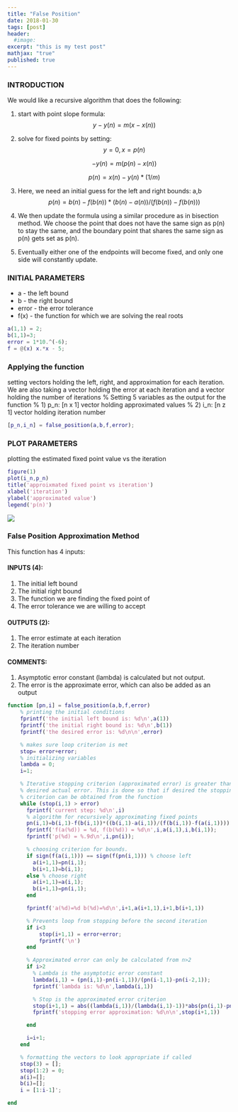```yaml
---
title: "False Position"
date: 2018-01-30
tags: [post]
header:
  #image:
excerpt: "this is my test post"
mathjax: "true"
published: true
---
```


### INTRODUCTION
We would like a recursive algorithm that does the following:
1. start with point slope formula: $$y-y(n)=m(x-x(n))$$
2. solve for fixed points by setting: $$y=0 , x=p(n)$$

    $$-y(n)=m(p(n)-x(n))$$

    $$p(n)=x(n)-y(n)* (1/m)$$
3. Here, we need an initial guess for the left and right bounds: a,b
    $$p(n) = b(n) - f(b(n)) * (b(n)-a(n)) / (f(b(n)) - f(b(n)))$$

4. We then update the formula using a similar procedure as in bisection method. We choose the point that does not have the same sign as p(n) to stay the same, and the boundary point that shares the same sign as p(n) gets set as p(n).

5. Eventually either one of the endpoints will become fixed, and only one side will constantly update.


### INITIAL PARAMETERS
* a - the left bound
* b - the right bound
* error - the error tolerance
* f(x) - the function for which we are solving the real roots

```matlab
a(1,1) = 2;
b(1,1)=3;
error = 1*10.^(-6);
f = @(x) x.*x - 5;
```
### Applying the function
setting vectors holding the left, right, and approximation for each
iteration. We are also taking a vector holding the error at each
iteration and a vector holding the number of iterations
% Setting 5 variables as the output for the function
% 1) p_n: [n x 1] vector holding approximated values
% 2) i_n: [n z 1] vector holding iteration number

```matlab
[p_n,i_n] = false_position(a,b,f,error);
```
### PLOT PARAMETERS
plotting the estimated fixed point value vs the iteration
```matlab
figure(1)
plot(i_n,p_n)
title('approixmated fixed point vs iteration')
xlabel('iteration')
ylabel('approximated value')
legend('p(n)')
```
<img src="{{ site.baseurl }}/images/numerical_analysis/linear_methods/false_position/plot.png">

### False Position Approximation Method
This function has 4 inputs:

#### INPUTS (4):
1. The initial left bound
2. The initial right bound
3. The function we are finding the fixed point of
4. The error tolerance we are willing to accept

#### OUTPUTS (2):
1. The error estimate at each iteration
2. The iteration number

#### COMMENTS:
1. Asymptotic error constant (lambda) is calculated but not output.
2. The error is the approximate error, which can also be added as an
   output

```matlab
function [pn,i] = false_position(a,b,f,error)
    % printing the initial conditions
    fprintf('the initial left bound is: %d\n',a(1))
    fprintf('the initial right bound is: %d\n',b(1))
    fprintf('the desired error is: %d\n\n',error)

    % makes sure loop criterion is met
    stop= error+error;
    % initializing variables
    lambda = 0;
    i=1;

    % Iterative stopping criterion (approximated error) is greater than the
    % desired actual error. This is done so that if desired the stopping
    % criterion can be obtained from the function
    while (stop(i,1) > error)
      fprintf('current step: %d\n',i)
      % algorithm for recursively approximating fixed points
      pn(i,1)=b(i,1)-f(b(i,1))*((b(i,1)-a(i,1))/(f(b(i,1))-f(a(i,1))));
      fprintf('f(a(%d)) = %d, f(b(%d)) = %d\n',i,a(i,1),i,b(i,1));
      fprintf('p(%d) = %.9d\n',i,pn(i));

      % choosing criterion for bounds.
      if sign(f(a(i,1))) == sign(f(pn(i,1))) % choose left
        a(i+1,1)=pn(i,1);
        b(i+1,1)=b(i,1);
      else % choose right
        a(i+1,1)=a(i,1);
        b(i+1,1)=pn(i,1);
      end

      fprintf('a(%d)=%d b(%d)=%d\n',i+1,a(i+1,1),i+1,b(i+1,1))

      % Prevents loop from stopping before the second iteration
      if i<3
          stop(i+1,1) = error+error;
          fprintf('\n')
      end

      % Approximated error can only be calculated from n>2
      if i>2
        % Lambda is the asymptotic error constant
        lambda(i,1) = (pn(i,1)-pn(i-1,1))/(pn(i-1,1)-pn(i-2,1));
        fprintf('lambda is: %d\n',lambda(i,1))

        % Stop is the approximated error criterion
        stop(i+1,1) = abs((lambda(i,1))/(lambda(i,1)-1))*abs(pn(i,1)-pn(i-1,1));
        fprintf('stopping error approximation: %d\n\n',stop(i+1,1))

      end

      i=i+1;
    end

    % formatting the vectors to look appropriate if called
    stop(3) = [];
    stop(1:2) = 0;
    a(i)=[];
    b(i)=[];
    i = [1:i-1]';

end
```
